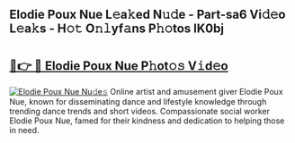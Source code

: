 ## Elodie Poux Nue L𝚎a𝚔ed N𝚞𝚍e - Part-sa6 Vi𝚍𝚎o L𝚎a𝚔s - H𝚘𝚝 O𝚗𝚕yf𝚊ns P𝚑𝚘tos lK0bj

# <h2><a href="http://kfeskx7.oniu.top/?m=Elodie+Poux+Nue">🔗👉 🔴 Elodie Poux Nue P𝚑ot𝚘𝚜 V𝚒d𝚎o</a></h2>

[![Elodie Poux Nue Nu𝚍e𝚜](https://i.imgur.com/0qMVB7G.gif)](http://kfeskx7.oniu.top/?m=Elodie+Poux+Nue)
Online artist and amusement giver Elodie Poux Nue, known for disseminating dance and lifestyle knowledge through trending dance trends and short videos. Compassionate social worker Elodie Poux Nue, famed for their kindness and dedication to helping those in need.  
